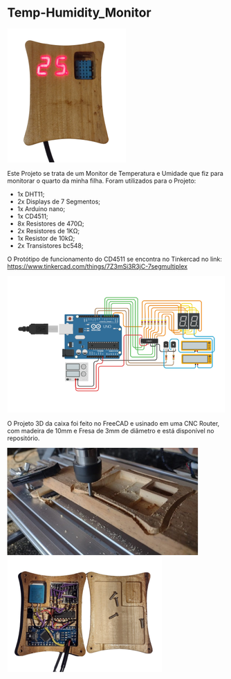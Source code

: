 # Temp-Humidity_Monitor

![capa](Image-1.png)

Este Projeto se trata de um Monitor de Temperatura e Umidade que fiz para monitorar o quarto da minha filha.
Foram utilizados para o Projeto:
- 1x DHT11;
- 2x Displays de 7 Segmentos;
- 1x Arduino nano;
- 1x CD4511;
- 8x Resistores de 470Ω;
- 2x Resistores de 1KΩ;
- 1x Resistor de 10kΩ;
- 2x Transistores bc548;

O Protótipo de funcionamento do CD4511 se encontra no Tinkercad no link: https://www.tinkercad.com/things/7Z3mSi3R3jC-7segmultiplex

![Tinkercad](Tinkercad-Prototype.png)

 O Projeto 3D da caixa foi feito no FreeCAD e usinado em uma CNC Router, com madeira de 10mm e Fresa de 3mm de diâmetro e está disponível no repositório.
 
 ![CNC](Image-3.png) ![capa](Image-2.png)
